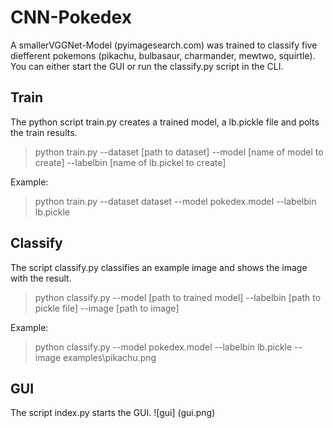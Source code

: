 # CNN-Pokedex
A smallerVGGNet-Model (pyimagesearch.com) was trained to classify five diefferent pokemons (pikachu, bulbasaur, charmander, mewtwo, squirtle). You can either start the GUI or run the classify.py script in the CLI.

## Train
The python script train.py creates a trained model, a lb.pickle file and polts the train results.
> python train.py --dataset [path to dataset] --model [name of model to create] --labelbin [name of lb.pickel to create]

Example:
> python train.py --dataset dataset --model pokedex.model --labelbin lb.pickle

## Classify
The script classify.py classifies an example image and shows the image with the result.
> python classify.py --model [path to trained model] --labelbin [path to pickle file] --image [path to image]

Example:
> python classify.py --model pokedex.model --labelbin lb.pickle --image examples\pikachu.png

## GUI
The script index.py starts the GUI.
![gui] (gui.png)